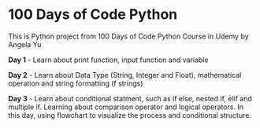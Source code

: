 # 100 Days of Code Python
This is Python project from 100 Days of Code Python Course in Udemy by Angela Yu

**Day 1** - Learn about print function, input function and variable 

**Day 2** - Learn about Data Type (String, Integer and Float), mathematical operation and string formatting (f strings)

**Day 3** - Learn about conditional statment, such as if else, nested if, elif and multiple if. 
Learning about comparison operator and logical operators. In this day, using flowchart to visualize the process and conditional structure.
